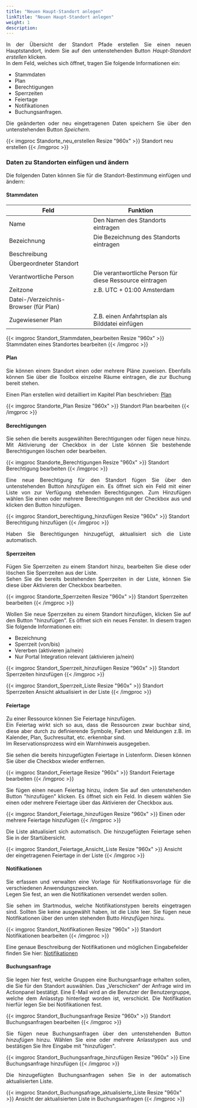 ```yaml
---
title: "Neuen Haupt-Standort anlegen"
linkTitle: "Neuen Haupt-Standort anlegen"
weight: 1
description:  
---
```

<p style="text-align: justify">
In der Übersicht der Standort Pfade erstellen Sie einen neuen Hauptstandort, indem Sie auf den untenstehenden Button <i>Haupt-Standort erstellen</i> klicken. </br>
In dem Feld, welches sich öffnet, tragen Sie folgende Informationen ein: </P>

* Stammdaten
* Plan
* Berechtigungen
* Sperrzeiten
* Feiertage
* Notifikationen
* Buchungsanfragen.

<p style="text-align: justify">
Die geänderten oder neu eingetragenen Daten speichern Sie über den untenstehenden Button <i>Speichern</i>.</p>

{{< imgproc Standorte_neu_erstellen Resize "960x" >}}
Standort neu erstellen
{{< /imgproc >}}

### Daten zu Standorten einfügen und ändern

<p style="text-align: justify">
Die folgenden Daten können Sie für die Standort-Bestimmung einfügen und ändern: </p>

#### Stammdaten

| Feld         | Funktion         |
| ------------- |-------------  |
| Name          | Den Namen des Standorts eintragen |
| Bezeichnung    | Die Bezeichnung des Standorts eintragen     |  
| Beschreibung  |      |  
| Übergeordneter Standort    |      |  
| Verantwortliche Person    | Die verantwortliche Person für diese Ressource eintragen   |  
| Zeitzone    |   z.B. UTC + 01:00 Amsterdam   |  
| Datei-/Verzeichnis-Browser (für Plan)    |      |  
| Zugewiesener Plan    | Z.B. einen Anfahrtsplan als Bilddatei einfügen     |  

{{< imgproc Standort_Stammdaten_bearbeiten Resize "960x" >}}
Stammdaten eines Standortes bearbeiten
{{< /imgproc >}}

#### Plan

<p style="text-align: justify">
Sie können einem Standort einen oder mehrere Pläne zuweisen. Ebenfalls können Sie über die Toolbox einzelne Räume eintragen, die zur Buchung bereit stehen. </p>

Einen Plan erstellen wird detailliert im Kapitel Plan beschrieben:
[Plan](/3vrooms/plan/)

{{< imgproc Standorte_Plan Resize "960x" >}}
Standort Plan bearbeiten
{{< /imgproc >}}

#### Berechtigungen

<p style="text-align: justify">
Sie sehen die bereits ausgewählten Berechtigungen oder fügen neue hinzu. Mit Aktivierung der Checkbox in der Liste können Sie bestehende Berechtigungen löschen oder bearbeiten. </p>

{{< imgproc Standorte_Berechtigungen Resize "960x" >}}
Standort Berechtigung bearbeiten
{{< /imgproc >}}

<p style="text-align: justify">
Eine neue Berechtigung für den Standort fügen Sie über den untenstehenden Button <i>hinzufügen</i> ein. Es öffnet sich ein Feld mit einer Liste von zur Verfügung stehenden Berechtigungen. Zum Hinzufügen wählen Sie einen oder mehrere Berechtigungen mit der Checkbox aus und klicken den Button </i>hinzufügen</i>. </p>

{{< imgproc Standort_berechtigung_hinzufügen Resize "960x" >}}
Standort Berechtigung hinzufügen
{{< /imgproc >}}

<p style="text-align: justify"> Haben Sie Berechtigungen hinzugefügt, aktualisiert sich die Liste automatisch. </p>

#### Sperrzeiten

<p style="text-align: justify">
Fügen Sie Sperrzeiten zu einem Standort hinzu, bearbeiten Sie diese oder löschen Sie Sperrzeiten aus der Liste. </br>
Sehen Sie die bereits bestehenden Sperrzeiten in der Liste, können Sie diese über Aktivieren der Checkbox bearbeiten. </p>

{{< imgproc Standorte_Sperrzeiten Resize "960x" >}}
Standort Sperrzeiten bearbeiten
{{< /imgproc >}}

<p style="text-align: justify">
Wollen Sie neue Sperrzeiten zu einem Standort hinzufügen, klicken Sie auf den Button "hinzufügen". Es öffnet sich ein neues Fenster. In diesem tragen Sie folgende Informationen ein: </p>

* Bezeichnung
* Sperrzeit (von/bis)
* Vererben (aktivieren ja/nein)
* Nur Portal Integration relevant (aktivieren ja/nein)

{{< imgproc Standort_Sperrzeit_hinzufügen Resize "960x" >}}
Standort Sperrzeiten hinzufügen
{{< /imgproc >}}

{{< imgproc Standort_Sperrzeit_Liste Resize "960x" >}}
Standort Sperrzeiten Ansicht aktualisiert in der Liste
{{< /imgproc >}}

#### Feiertage

<p style="text-align: justify">
Zu einer Ressource können Sie Feiertage hinzufügen. </br>
Ein Feiertag wirkt sich so aus, dass die Ressourcen zwar buchbar sind, diese aber durch zu definierende Symbole, Farben und Meldungen z.B. im Kalender, Plan, Suchresultat, etc. erkennbar sind. </br>
Im Reservationsprozess wird ein Warnhinweis ausgegeben. </p>


<p style="text-align: justify">Sie sehen die bereits hinzugefügten Feiertage in Listenform. Diesen können Sie über die Checkbox wieder entfernen. </p>

{{< imgproc Standort_Feiertage Resize "960x" >}}
Standort Feiertage bearbeiten
{{< /imgproc >}}

<p style="text-align: justify">
Sie fügen einen neuen Feiertag hinzu, indem Sie auf den untenstehenden Button "hinzufügen" klicken. Es öffnet sich ein Feld. In diesem wählen Sie einen oder mehrere Feiertage über das Aktivieren der Checkbox aus. </p>

{{< imgproc Standort_Feiertage_hinzufügen Resize "960x" >}}
Einen oder mehrere Feiertage hinzufügen
{{< /imgproc >}}

<p style="text-align: justify">
Die Liste aktualisiert sich automatisch. Die hinzugefügten Feiertage sehen Sie in der Startübersicht. </p>

{{< imgproc Standort_Feiertage_Ansicht_Liste Resize "960x" >}}
Ansicht der eingetragenen Feiertage in der Liste
{{< /imgproc >}}

#### Notifikationen

<p style="text-align: justify">
Sie erfassen und verwalten eine Vorlage für Notifikationsvorlage für die verschiedenen Anwendungszwecken. </br>
Legen Sie fest, an wen die Notifikationen versendet werden sollen. </p>

<p style="text-align: justify">
Sie sehen im Startmodus, welche Notifikationstypen bereits eingetragen sind. Sollten Sie keine ausgewählt haben, ist die Liste leer. Sie fügen neue Notifikationen über den unten stehenden Butto <i>Hinzufügen</i> hinzu. </p>

{{< imgproc Standort_Notifikationen Resize "960x" >}}
Standort Notifikationen bearbeiten
{{< /imgproc >}}

Eine genaue Beschreibung der Notifikationen und möglichen Eingabefelder finden Sie hier: [Notifikationen](/einstellungen/pers%C3%B6nlicheeinstellungen/notifikation/)

#### Buchungsanfrage

<p style="text-align: justify">
Sie legen hier fest, welche Gruppen eine Buchungsanfrage erhalten sollen, die Sie für den Standort auswählen. Das „Verschicken“ der Anfrage wird im Actionpanel bestätigt.
Eine E-Mail wird an die Benutzer der  Benutzergruppe, welche dem Anlasstyp hinterlegt worden ist, verschickt. Die Notifikation hierfür legen Sie bei Notifikationen fest. </p>

{{< imgproc Standort_Buchungsanfrage Resize "960x" >}}
Standort Buchungsanfragen bearbeiten
{{< /imgproc >}}

<p style="text-align: justify">
Sie fügen neue Buchungsanfragen über den untenstehenden Button <i>hinzufügen</i> hinzu. Wählen Sie eine oder mehrere Anlasstypen aus und bestätigen Sie Ihre Eingabe mit "hinzufügen". </p>

{{< imgproc Standort_Buchungsanfrage_hinzufügen Resize "960x" >}}
Eine Buchungsanfrage hinzufügen
{{< /imgproc >}}

<p style="text-align: justify">
Die hinzugefügten Buchungsanfragen sehen Sie in der automatisch aktualisierten Liste. </p>

{{< imgproc Standort_Buchungsafrage_aktualisierte_Liste Resize "960x" >}}
Ansicht der aktualisierten Liste in Buchungsanfragen
{{< /imgproc >}}
